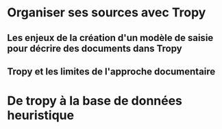 # Organiser ses sources avec Tropy

## Les enjeux de la création d'un modèle de saisie pour décrire des documents dans Tropy

## Tropy et les limites de l'approche documentaire

# De tropy à la base de données heuristique

